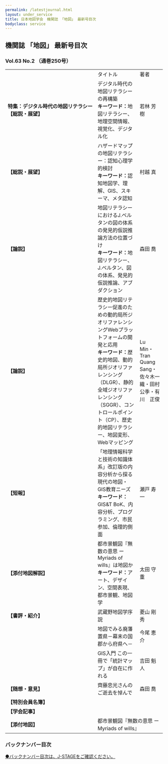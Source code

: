 ```yaml
---
permalink: /latestjournal.html
layout: under_service
title: 日本地図学会　機関誌 「地図」 最新号目次
bodyclass: service
---
```



## 機関誌 「地図」 最新号目次
### Vol.63 No.2 （通巻250号）

<div class="table-responsive">
  <table class="table latestjournal-table">
    <tr>
      <td></td>
      <td class="text-center">タイトル</td>
      <td class="text-center">著者</td>
    </tr>
    <tr>
      <td style="white-space: nowrap;"><b>特集：デジタル時代の地図リテラシー<br>【総説・展望】</b></td>
      <td>デジタル時代の地図リテラシーの再構築<br><b>キーワード：</b>地図リテラシー、地理空間情報、視覚化、デジタル化</td>
      <td>若林 芳樹</td>
    </tr>
    <tr class="bg-grey">
      <td><b>【総説・展望】</b></td>
      <td>ハザードマップの地図リテラシー：認知心理学的検討<br><b>キーワード：</b>認知地図学、理解、GIS、スキーマ、メタ認知</td>
      <td>村越 真</td>
    </tr>
    <tr>
      <td><b>【論説】</b></td>
      <td>地図リテラシーにおけるJ.ベルタンの図の体系の発見的仮説推論方法の位置づけ<br><b>キーワード：</b>地図リテラシー、J.ベルタン、図の体系、発見的仮説推論、アブダクション</td>
      <td>森田 喬</td>
    </tr>
    <tr class="bg-grey">
      <td style="white-space: nowrap;"><b>【論説】</b></td>
      <td>歴史的地図リテラシー促進のための動的局所ジオリファレンシングWebプラットフォームの開発と応用<br><b>キーワード：</b>歴史的地図、動的局所ジオリファレンシング（DLGR）、静的全域ジオリファレンシング（SGGR）、コントロールポイント（CP）、歴史的地図リテラシー、地図変形、Webマッピング</td>
      <td>Lu Min・Tran Quang Sang・佐々木一織・田村　公季・有川　正俊</td>
    </tr>
    <tr>
      <td><b>【短報】</b></td>
      <td>「地理情報科学と技術の知識体系」改訂版の内容分析から探る現代の地図・GIS教育ニーズ<br><b>キーワード：</b>GIS&T BoK、内容分析、プログラミング、市民参加、倫理的側面</td>
      <td>瀬戸 寿一</td>
    </tr>
    <tr class="bg-grey">
      <td><b>【添付地図解説】</b></td>
      <td>都市景観図『無数の意思 ー Myriads of wills』は地図か<br><b>キーワード：</b>アート、デザイン、空間表現、都市景観、地図学</td>
      <td>太田 守重</td>
    </tr>
    <tr>
      <td style="white-space: nowrap;"><b>【書評・紹介】</b></td>
      <td>武蔵野地図学序説</td>
      <td>菱山 剛秀</td>
    </tr>
    <tr class="bg-grey">
      <td><b></b></td>
      <td>地図でみる廃藩置県－幕末の国郡から府県へ－</td>
      <td>今尾 恵介</td>
    </tr>
    <tr>
      <td><b></b></td>
      <td>GIS入門 この一冊で「統計マップ」が自在に作れる</td>
      <td>吉田 魁人</td>
    </tr>
    <!--<tr class="bg-grey">
      <td><b></b></td>
      <td></td>
      <td></td>
    </tr>-->
    <tr>
      <td><b>【随想・意見】</b></td>
      <td>齊藤忠光さんのご逝去を悼んで</td>
      <td>森田 喬</td>
    </tr>
    <tr>
      <td><b>【特別会員名簿】</b></td>
      <td colspan="2"></td>
    </tr>
    <!--<tr>
      <td><b>【総目次】</b></td>
      <td colspan="2"></td>
    </tr>-->
    <tr class="bg-grey">
      <td><b>【学会記事】</b></td>
      <td colspan="2"></td>
    </tr>
    <!--<tr>
      <td><b>【投稿規定】</b></td>
      <td colspan="2"></td>
    </tr>
    <tr class="bg-grey">
      <td><b>【会則】</b></td>
      <td colspan="2"></td>
    </tr>-->
    <tr>
      <td><b>【添付地図】</b></td>
      <td colspan="2">都市景観図『無数の意思 ー Myriads of wills』</td>
    </tr>
  </table>
</div>


### バックナンバー目次

<div class="latestjournal-backnumber">
  <p>
    <a href="https://www.jstage.jst.go.jp/browse/jjca/-char/ja" target="_blank" rel="noopener noreferrer">●バックナンバー目次は、J-STAGEをご確認ください。</a>
    <!--<a href="{{'/archive/file/contents/contents247.pdf' | relative_url}}">●Vol.62 No.4（通巻248号）</a>
    <a href="{{'/archive/file/contents/contents247.pdf' | relative_url}}">●Vol.62 No.3（通巻247号）</a>
    <a href="{{'/archive/file/contents/contents246.pdf' | relative_url}}">●Vol.62 No.2（通巻246号）</a>
    <a href="{{'/archive/file/contents/contents245.pdf' | relative_url}}">●Vol.62 No.1（通巻245号）</a>-->
  </p>
</div>

